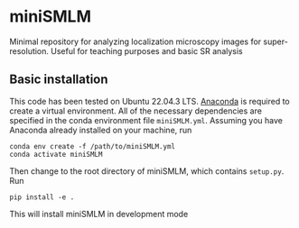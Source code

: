 # miniSMLM

Minimal repository for analyzing localization microscopy images for super-resolution. Useful for teaching purposes and basic SR analysis

## Basic installation

This code has been tested on Ubuntu 22.04.3 LTS. [Anaconda](https://docs.anaconda.com/free/anaconda/install/linux/) is required to create a virtual environment. All of the necessary dependencies are specified in the conda environment file ```miniSMLM.yml```. Assuming you have Anaconda already installed on your machine, run
 
``` 
conda env create -f /path/to/miniSMLM.yml
conda activate miniSMLM
```  
Then change to the root directory of miniSMLM, which contains ```setup.py```. Run 

``` 
pip install -e .
```  

This will install miniSMLM in development mode


